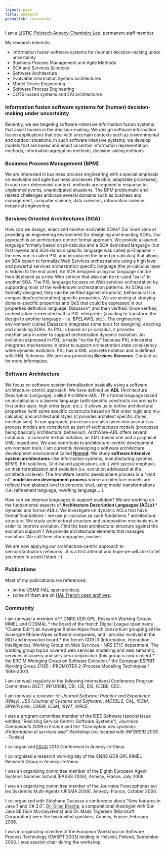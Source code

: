 ```yaml
---
layout: page
title: Research
permalink: /research/
---
```

I am a [LISTIC-Polytech Annecy-Chambéry Lab.](http://www.listic.univ-smb.fr/) permanent staff member.

My research interests:
*   Information fusion software systems for (human) decision-making under uncertainty
*   Business Process Management and Agile Methods
*   SOA and Services Sciences
*   Software Architecture
*   Evolvable Information System architectures
*   Model Driven Engineering
*   Software Process Engineering
*   COTS-based systems and EAI architectures

### Information fusion software systems for (human) decision-making under uncertainty

Recently, we are targeting software-intensive information fusion systems that assist human in the decision-making. We design software information fusion applications that deal with uncertain contexts such as environmental and outdoor situations. In such software intensive systems, we develop models that are based and enact uncertain information representation methods, information agregation methods, decision-aiding methods.

### Business Process Management (BPM)

We are interested in business process engineering with a special emphasis on evolvable and agile business processes (flexible, adaptable processes). In such non-determinist context, methods are required in response to unplanned events, unanticipated situations. The BPM problematic and related challenges embrace several domains such as business and management, computer science, data sciences, information science, industrial engineering.

### Services Oriented Architectures (SOA)

How can we design, enact and monitor evolvable SOAs? Our work aims at providing an engineering environment for designing and enacting SOAs. Our approach is an architecture-centric formal approach. We provide a layered language formally based on pi-calculus and a SOA dedicated language (our first layered and SOA-domain specific language was called pi-Diapason - the new one is called PXL and introduced the timed pi-calculus) that allows an SOA expert to formalize Web Services orchestrations using a high level and powerful services orchestration specific language (the pi-calculus layer is hidden to the end user). An SOA designed using our language can be then deployed as a new Web service that also can be re-used "as is" in another SOA. The PXL language focuses on Web services orchestration by supporting most of the well-known orchestration patterns. As SOAs are formally designed, they can be verified against structural, behavioural (i.e. composition/orchestration) specific properties. We are aiming at studying domain-specific properties and QoS that could be expressed in our properties definition language, Diapason*, and then verified. Once verified, orchestration is executed with a PXL interpreter (avoiding to transform the design to another language - i.e. BPEL4WS, etc.). The engineering environment (called Diapason) integrates some tools for designing, enacting and checking SOAs. As PXL is based on pi-calculus, it provides mechanisms in order to support orchestration dynamic evolution. An evolution expressed in PXL is made "on the fly" because PXL interpreter integrates mechanisms in order to support orchestration state consistency while dynamic evolution. PXL has a XML concrete notation and is defined with XML Schemas. We are now promoting **_Services Sciences_**. Contact us for more information.

### Software Architecture

We focus on software system formalization basically using a software architecture-centric approach. We have defined an **ADL** (Architecture Description Language), called <a name="Archare-ADL">ArchWare-ADL</a>. This formal language based on pi-calculus is a layered language (with specific constructs according to first order layer, high order layer, etc.). It allows us to define architectural properties (with some specific constructs based on first order logic and mu-calculus) and architectural styles (it provides architect specific styles mechanisms). In our approach, processes are also taken into account as process models are considered as part of architectures models (processes being basically architectural behaviour). ArchWare-ADL offers several notations : a concrete textual notation, an XML-based one and a graphical UML-based one. We also contribute to architecture-centric development environment tools. I am currently developing a software architecture development environment called **[Nimrod](/software)**. We study **software intensive system architectures** (like information systems, manufacturing systems, BPMS, EAI solutions, Grid-based applications, etc.) with special emphasis on their formalization and evolution (i.e. evolution addressed at the architectural level). The ArchWare centric development process is a "kind of" **model driven development process** where architecture models are refined from abstract level to concrete level, using model transformations (i.e. refinement language, rewriting language,...).  

How can we improve languages to support evolution? We are working on the fundamental aspects of **Architecture Description Languages (ADLs)**:<lu>*   dynamic and formal ADLs. We investigate on dynamic ADLs that have formal foundations - we use pi-calculus as such fundations.*   architectural structure. We study architectural structure and composition mechanisms in order to improve evolution. Find the best architectural structure against the evolution support ? We provide architectural elements that manages evolution. We call them choreographer, evolver.</lu>

We are now applying our architecture-centric approach to sensors/actuators networks...it is a first attempt and hope we will able to tell you more in a next future ;-)

### Publications

Most of my publications are referenced:

*   [on the USMB HAL open archives](http://hal.univ-smb.fr/search/index/q/verjus/docType_s/ART+OR+COMM+OR+COUV+OR+OTHER+OR+OUV+OR+DOUV+OR+UNDEFINED+OR+REPORT+OR+THESE+OR+HDR+OR+LECTURE/submitType_s/file+OR+notice/sort/producedDate_tdate+desc/).
*   some of them are on [HAL French open archives](http://haltools.archives-ouvertes.fr/Public/afficheRequetePubli.php?auteur_exp=VERJUS&labos_exp=LISTIC&typdoc=%28%27ART_ACL%27,%27COMM_ACT%27,%27OUVS%27,%27COVS%27%29&CB_auteur=oui&CB_titre=oui&CB_article=oui&langue=Francais&tri_exp=annee_publi&tri_exp2=typdoc&tri_exp3=date_publi&ordre_aff=TA&Fen=Aff&css=../css/VisuRubriqueEncadre.css).

### Community

I am (or was) a member of:<lu>*   CNRS GDR GPL, Research Working Groups RIMEL and COSMAL.*   the board of the french Digital League (past name "Cluster Edit"):an Auvergne Rhône-Alpes french consortium grouping all the Auvergne Rhône-Alpes software companies, and I am also involved in the R&D and innovation board.*   the french GDR I3 (Information, Interaction, Intelligence), Working Group on Web Services - NRS STIC department. The working group topics covered web services modelling and web semantic, services discovery and services composition (this group is now closed).*   the ERCIM Workging Group on Software Evolution.*   the European ESPRIT Working Group 21185 - PROMOTER 2 (Process Modelling Techniques / 1998-2001).</lu>

I am (or was) regularly in the following International Conference Program Committees: BSCT, INFORSID, CBI, I3E, BIS, ICEBE, CEC.

I am (or was) a reviewer for _Journal Software: Practice and Experience (Wiley)_, _JSS (Journal of Systems and Software)_, _MODELS_, _CAL_, _ICSM_, _SPW/Prosim_, _CMSR_, _ICSM_, _ISWT_, WRCE\.

I was a program committee member of the IEEE Software (special issue entitled "Realizing Service Centric Software Systems"), _Journées Composants 2006_ in France and the _"Conception des systèmes d'information et services web" Workshop_ (co-located with _INFORSID 2006_ - Tunisia).

I co-organized [ESUG](http://www.esug.org) 2013 Conference in Annecy-le-Vieux.

I co-orgnized a research working day of the CNRS GDR GPL RIMEL Research Group in Annecy-le-Vieux.

I was an organizing committee member of the Eighth European Agent Systems Summer School (EASSS 2006), Annecy, France, July 2006.

I was an organizing committee member of the Journées Francophones sur les Systèmes Multi-Agents (JFSMA 2006), Annecy, France, October 2006.

I co-organized with Stéphane Ducasse a conference about "New features in Java 7 and C# 3.0". [Dr. Gilad Bracha](http://bracha.org/Site/Home.html), a computational theologist with Sun Java SE (Sun Microsystems) and Dr. Mads Togersen (Microsoft Corporation) were the two invited speakers, Annecy, France, February 2006.

I was in organizing comittee of the European Workshop on Software Process Technology (EWSPT 2003) helding in Helsinki, Finland, September 2003\. I was session chair during the workshop.
